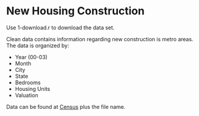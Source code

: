New Housing Construction 
==============================

Use 1-download.r to download the data set.

Clean data contains information regarding new construction is metro areas. The data is organized by:

* Year (00-03)
* Month
* City
* State
* Bedrooms
* Housing Units 
* Valuation 

Data can be found at [Census](http://www.census.gov/const/C40/Table3/) plus the file name.
